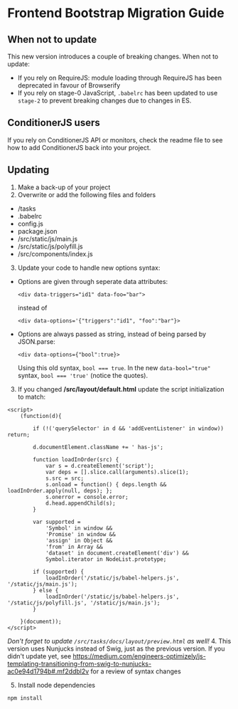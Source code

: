 # Frontend Bootstrap Migration Guide

## When not to update
This new version introduces a couple of breaking changes. When not to update:
  - If you rely on RequireJS: module loading through RequireJS has been deprecated in favour of Browserify
  - If you rely on stage-0 JavaScript, `.babelrc` has been updated to use `stage-2` to prevent breaking changes due to changes in ES.  

## ConditionerJS users
If you rely on ConditionerJS API or monitors, check the readme file to see how to add ConditionerJS back into your project.

## Updating
1. Make a back-up of your project
2. Overwrite or add the following files and folders
  - /tasks
  - .babelrc
  - config.js
  - package.json
  - /src/static/js/main.js
  - /src/static/js/polyfill.js
  - /src/components/index.js
3. Update your code to handle new options syntax:
  - Options are given through seperate data attributes:

    ```
    <div data-triggers="id1" data-foo="bar">
    ```
    instead of 
    ```
    <div data-options='{"triggers":"id1", "foo":"bar"}>
    ```
  - Options are always passed as string, instead of being parsed by JSON.parse:
  
    ```
    <div data-options={"bool":true}>
    ```
    Using this old syntax, `bool === true`.
    In the new `data-bool="true"` syntax, `bool === 'true'` (notice the quotes).
3. If you changed **/src/layout/default.html** update the script initialization to match:

  ```
  <script>
      (function(d){
      
          if (!('querySelector' in d && 'addEventListener' in window)) return;

          d.documentElement.className += ' has-js';

          function loadInOrder(src) {
              var s = d.createElement('script');
              var deps = [].slice.call(arguments).slice(1);
              s.src = src;
              s.onload = function() { deps.length && loadInOrder.apply(null, deps); };
              s.onerror = console.error;
              d.head.appendChild(s);
          }

          var supported =
              'Symbol' in window &&
              'Promise' in window &&
              'assign' in Object &&
              'from' in Array &&
              'dataset' in document.createElement('div') &&
              Symbol.iterator in NodeList.prototype;

          if (supported) {
              loadInOrder('/static/js/babel-helpers.js', '/static/js/main.js');
          } else {
              loadInOrder('/static/js/babel-helpers.js', '/static/js/polyfill.js', '/static/js/main.js');
          }

      }(document));
  </script>
  ```
  *Don't forget to update `/src/tasks/docs/layout/preview.html` as well!*
4. This version uses Nunjucks instead of Swig, just as the previous version. If you didn't update yet, see https://medium.com/engineers-optimizely/js-templating-transitioning-from-swig-to-nunjucks-ac0e94d1794b#.mf2ddbl2v for a review of syntax changes

5. Install node dependencies
```
npm install
```
